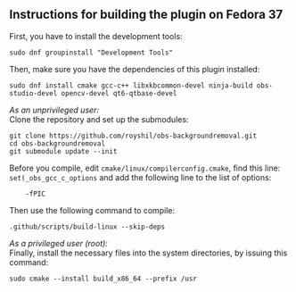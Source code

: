 ## Instructions for building the plugin on Fedora 37

First, you have to install the development tools:
```
sudo dnf groupinstall "Development Tools"
```

Then, make sure you have the dependencies of this plugin installed:

```
sudo dnf install cmake gcc-c++ libxkbcommon-devel ninja-build obs-studio-devel opencv-devel qt6-qtbase-devel
```

_As an unprivileged user:_  
Clone the repository and set up the submodules:
```
git clone https://github.com/royshil/obs-backgroundremoval.git
cd obs-backgroundremoval
git submodule update --init
```

Before you compile, edit `cmake/linux/compilerconfig.cmake`, find this line: `set(_obs_gcc_c_options` and add the following line to the list of options:
```
    -fPIC
```
Then use the following command to compile: 
```
.github/scripts/build-linux --skip-deps
```

_As a privileged user (root):_  
Finally, install the necessary files into the system directories, by issuing this command:
```
sudo cmake --install build_x86_64 --prefix /usr
```
